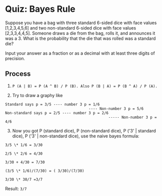 # Quiz: Bayes Rule

Suppose you have a bag with three standard 6-sided dice with face values [1,2,3,4,5,6] and two non-standard 6-sided dice with face values [2,3,3,4,4,5]. Someone draws a die from the bag, rolls it, and announces it was a 3. What is the probability that the die that was rolled was a standard die?

Input your answer as a fraction or as a decimal with at least three digits of precision.

## Process

1. `P (A | B) = P (A ^ B) / P (B). Also P (B | A) = P (B ^ A) / P (A).`

2. Try to draw a graphy like

```
Standard says p = 3/5 ---- number 3 p = 1/6
                                      ---- Non-number 3 p = 5/6
Non-standard says p = 2/5 ---- number 3 p = 2/6
                                               ----- Non-number 3 p = 4/6
```

3. Now you got P (standard dice), P (non-standard dice), P ('3' | standard dice), P ('3' | non-standard dice), use the naive bayes formula:

```
3/5 \* 1/6 = 3/30

2/5 \* 2/6 = 4/30

3/30 + 4/30 = 7/30

(3/5 \* 1/6)/(7/30) = ( 3/30)/(7/30)

3/30 \* 30/7 =3/7
```

Result: `3/7`
